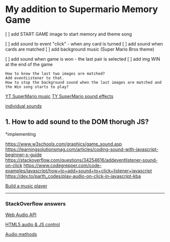 # My addition to Supermario Memory Game

[ ] add START GAME image to start memory and theme song

[ ] add sound to event "click" - when any card is turned
[ ] add sound when cards are matched
[ ] add background music (Super Mario Bros theme)

[ ] add sound when game is won - the last pair is selected
[ ] add img WIN at the end of the game

    How to know the last two images are matched?
    Add eventListener to that.
    How to stop the background sound when the last images are matched and the Win song starts to play?

[YT SuperMario music](https://www.youtube.com/watch?v=NTa6Xbzfq1U&t=4s)
[TY SuperMario sound effects](https://www.youtube.com/watch?v=5yrFdhNG2Sk)

[individual sounds](https://themushroomkingdom.net/media/smb/wav)


## 1. How to add sound to the DOM thorugh JS?

*implementing

https://www.w3schools.com/graphics/game_sound.asp
https://learningsolutionsmag.com/articles/coding-sound-with-javascript-beginner-s-guide
https://stackoverflow.com/questions/34254616/addeventlistener-sound-on-click
https://www.codegrepper.com/code-examples/javascript/how+to+add+sound+to+click+listener+javascript
https://dev.to/parth_codes/play-audio-on-click-in-javascript-kba

[Build a music player](https://www.youtube.com/watch?v=QTHRWGn_sJw)


*** 

### StackOverflow answers

[Web Audio API](https://www.html5rocks.com/en/tutorials/webaudio/intro/)

[HTML5 audio & JS control](http://www.storiesinflight.com/html5/audio.html)

[Audio methods](https://stackoverflow.com/questions/4589451/documentation-for-javascript-audio-methods)
